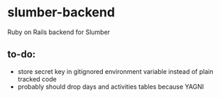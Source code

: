 # slumber-backend
Ruby on Rails backend for Slumber

## to-do:
- store secret key in gitignored environment variable instead of plain tracked code
- probably should drop days and activities tables because YAGNI